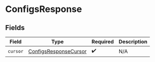 # ConfigsResponse


## Fields

| Field                                                                 | Type                                                                  | Required                                                              | Description                                                           |
| --------------------------------------------------------------------- | --------------------------------------------------------------------- | --------------------------------------------------------------------- | --------------------------------------------------------------------- |
| `cursor`                                                              | [ConfigsResponseCursor](../../models/shared/ConfigsResponseCursor.md) | :heavy_check_mark:                                                    | N/A                                                                   |